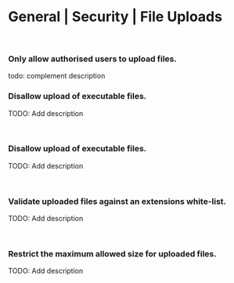 # General | Security | File Uploads
<br>


### Only allow authorised users to upload files.

todo: complement description
<br>


### Disallow upload of executable files.

TODO: Add description

<br>


### Disallow upload of executable files.

TODO: Add description

<br>


### Validate uploaded files against an extensions white-list.

TODO: Add description

<br>


### Restrict the maximum allowed size for uploaded files.

TODO: Add description

<br>


